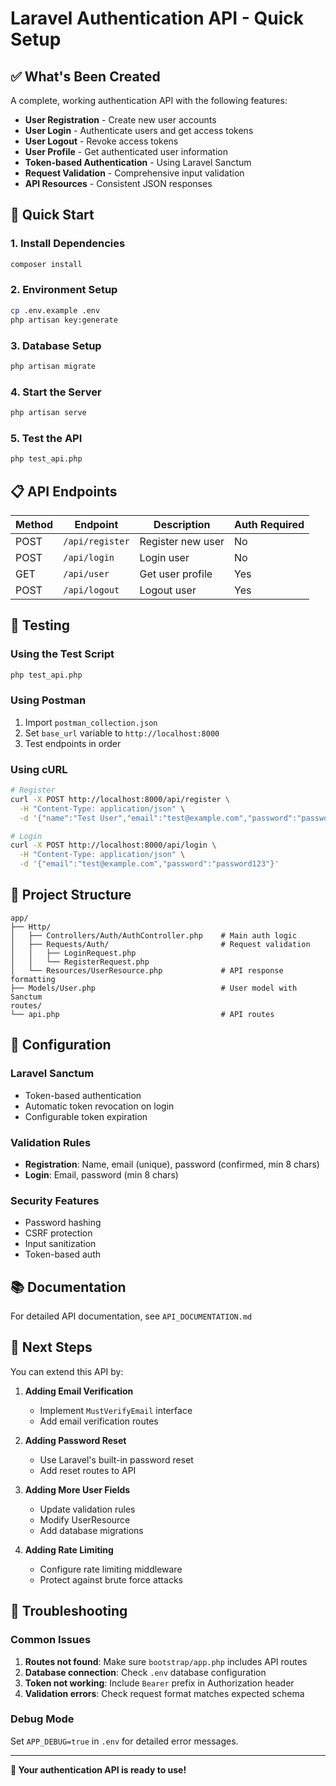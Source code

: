 # Laravel Authentication API - Quick Setup

## ✅ What's Been Created

A complete, working authentication API with the following features:

- **User Registration** - Create new user accounts
- **User Login** - Authenticate users and get access tokens
- **User Logout** - Revoke access tokens
- **User Profile** - Get authenticated user information
- **Token-based Authentication** - Using Laravel Sanctum
- **Request Validation** - Comprehensive input validation
- **API Resources** - Consistent JSON responses

## 🚀 Quick Start

### 1. Install Dependencies
```bash
composer install
```

### 2. Environment Setup
```bash
cp .env.example .env
php artisan key:generate
```

### 3. Database Setup
```bash
php artisan migrate
```

### 4. Start the Server
```bash
php artisan serve
```

### 5. Test the API
```bash
php test_api.php
```

## 📋 API Endpoints

| Method | Endpoint | Description | Auth Required |
|--------|----------|-------------|---------------|
| POST | `/api/register` | Register new user | No |
| POST | `/api/login` | Login user | No |
| GET | `/api/user` | Get user profile | Yes |
| POST | `/api/logout` | Logout user | Yes |

## 🧪 Testing

### Using the Test Script
```bash
php test_api.php
```

### Using Postman
1. Import `postman_collection.json`
2. Set `base_url` variable to `http://localhost:8000`
3. Test endpoints in order

### Using cURL
```bash
# Register
curl -X POST http://localhost:8000/api/register \
  -H "Content-Type: application/json" \
  -d '{"name":"Test User","email":"test@example.com","password":"password123","password_confirmation":"password123"}'

# Login
curl -X POST http://localhost:8000/api/login \
  -H "Content-Type: application/json" \
  -d '{"email":"test@example.com","password":"password123"}'
```

## 📁 Project Structure

```
app/
├── Http/
│   ├── Controllers/Auth/AuthController.php    # Main auth logic
│   ├── Requests/Auth/                         # Request validation
│   │   ├── LoginRequest.php
│   │   └── RegisterRequest.php
│   └── Resources/UserResource.php             # API response formatting
├── Models/User.php                            # User model with Sanctum
routes/
└── api.php                                    # API routes
```

## 🔧 Configuration

### Laravel Sanctum
- Token-based authentication
- Automatic token revocation on login
- Configurable token expiration

### Validation Rules
- **Registration**: Name, email (unique), password (confirmed, min 8 chars)
- **Login**: Email, password (min 8 chars)

### Security Features
- Password hashing
- CSRF protection
- Input sanitization
- Token-based auth

## 📚 Documentation

For detailed API documentation, see `API_DOCUMENTATION.md`

## 🎯 Next Steps

You can extend this API by:

1. **Adding Email Verification**
   - Implement `MustVerifyEmail` interface
   - Add email verification routes

2. **Adding Password Reset**
   - Use Laravel's built-in password reset
   - Add reset routes to API

3. **Adding More User Fields**
   - Update validation rules
   - Modify UserResource
   - Add database migrations

4. **Adding Rate Limiting**
   - Configure rate limiting middleware
   - Protect against brute force attacks

## 🐛 Troubleshooting

### Common Issues

1. **Routes not found**: Make sure `bootstrap/app.php` includes API routes
2. **Database connection**: Check `.env` database configuration
3. **Token not working**: Include `Bearer` prefix in Authorization header
4. **Validation errors**: Check request format matches expected schema

### Debug Mode
Set `APP_DEBUG=true` in `.env` for detailed error messages.

---

**🎉 Your authentication API is ready to use!**
